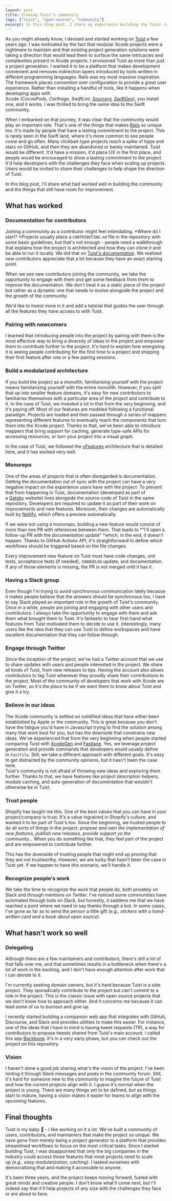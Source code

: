 ```yaml
---
layout: post
title: Growing Tuist's community
tags: ["tuist", "open-source", "community"]
excerpt: In this blog post, I share my experience building the Tuist community. I talked about the things that have worked well, and the areas where there's still some room for improvement.
---
```


As you might already know, I devised and started working on [Tuist](https://tuist.io/) a few years ago. I was motivated by the fact that modular Xcode projects were a nightmare to maintain and that existing project generation solutions were taking a direction that would lead them to surface the same intricacies and complexities present in Xcode projects. I envisioned Tuist as more than just a project generation. I wanted it to be a platform that makes development convenient and removes indirection layers introduced by tools written in different programming languages. Rails was my most massive inspiration. The framework places convention over configuration to provide a great user experience. Rather than installing a handful of tools, like it happens when developing apps with Xcode *(CocoaPods, Carthage, SwiftLint, [Sourcery](https://github.com/krzysztofzablocki/Sourcery), [SwiftGen](https://github.com/SwiftGen/SwiftGen))*, you install one, and it works. I was thrilled to bring the same idea to the Swift community.

When I embarked on that journey, it was clear that the community would play an important role. That's one of the things that makes [Rails](https://rubyonrails.org/) so unique too. It's made by people that have a lasting commitment to the project. This is rarely seen in the Swift land, where it's more common to see people come and go often. Many clickbait-type projects reach a spike of hype and stars on GitHub, and then they are abandoned or barely maintained. Tuist would be different. It'd have a mission, it'd place UX in the first place, and people would be encouraged to show a lasting commitment to the project. It'd help developers with the challenges they face when scaling up projects. Users would be invited to share their challenges to help shape the direction of Tuist.

In this blog post, I'll share what had worked well in building the community and the things that still have room for improvement.

## What has worked

### Documentation for contributors

Joining a community as a contributor might feel intimidating. *Where do I start? *Projects usually place a `CONTRIBUTING.md` file in the repository with some basic guidelines, but that's not enough - people need a walkthrough that explains how the project is architected and how they can clone it and be able to run it locally. We did that on [Tuist's documentation](https://tuist.io/docs/contribution/getting-started/). We realized new contributors appreciate that a lot because they have an exact starting point.

When we see new contributors joining the community, we take the opportunity to engage with them and get some feedback from them to improve the documentation. We don't treat it as a static piece of the project but rather as a dynamic one that needs to evolve alongside the project and the growth of the community.

We'd like to invest more in it and add a tutorial that guides the user through all the features they have access to with Tuist.

### Pairing with newcomers

I learned that introducing people into the project by pairing with them is the most effective way to bring a diversity of ideas to the project and empower them to contribute further to the project. It's hard to explain how energizing it is seeing people contributing for the first time to a project and shipping their first feature after one or a few pairing sessions.

### Build a modularized architecture

If you build the project as a monolith, familiarising yourself with the project means familiarizing yourself with the entire monolith. However, if you split that up into smaller feature domains, it's easy for new contributors to familiarise themselves with a particular area of the project and contribute to it. In the case of Tuist, we invested a lot in that from the very beginning, and it's paying off. Most of our features are modeled following a functional paradigm. Projects are loaded and then passed through a series of mappers representing different features to eventually reach the components that turn them into the Xcode project. Thanks to that, we've been able to introduce mappers that bring support for caching, generate type-safe APIs for accessing resources, or turn your project into a visual graph.

In the case of Tuist, we followed the [uFeatures](https://tuist.io/docs/building-at-scale/microfeatures/) architecture that is detailed here, and it has worked very well.

### Monorepo

One of the areas of projects that is often disregarded is documentation. Getting the documentation out of sync with the project can have a very negative impact on the experience users have with the project. To prevent that from happening in Tuist, documentation (developed as part of a [Gatsby](https://www.gatsbyjs.com/) website) lives alongside the source code of Tuist in the same repository. Developers are required to update it as part of their work on improvements and new features. Moreover, their changes are automatically built by [Netlify](https://www.netlify.com/), which offers a preview automatically.

If we were not using a monorepo, building a new feature would consist of more than one PR with references between them. That leads to *"I'll open a follow-up PR with the documentation update" *which, in the end, it doesn't happen. Thanks to GitHub Actions API, it's straightforward to define which workflows should be triggered based on the file changes.

Every improvement new feature on Tuist must have code changes, unit tests, acceptance tests (if needed), `CHANGELOG` update, and documentation. If any of those elements is missing, the PR is not merged until it has it.

### Having a Slack group

Even though I'm trying to avoid synchronous communication lately because it makes people believe that the answers should be synchronous too, I have to say Slack played an important role in the growth of Tuist's community. Once in a while, people are joining and engaging with other users and contributors. I always take the opportunity to engage with them and ask them what brought them to Tuist. It's fantastic to hear first-hand what features from Tuist motivated them to decide to use it. Interestingly, many users like the idea that they can use Tuist to define workspaces and have excellent documentation that they can follow through.

### Engage through Twitter

Since the inception of the project, we've had a Twitter account that we use to share updates with users and people interested in the project. We share all kinds of Tuist, from new releases to tips. Having the account also allows contributors to tag Tuist whenever they proudly share their contributions to the project. Most of the community of developers that work with Xcode are on Twitter, so it's the place to be if we want them to know about Tuist and give it a try.

### Believe in our ideas

The Xcode community is settled on solidified ideas that have either been established by Apple or the community. This is great because you don't have the fatigue you'd have in Javascript trying to find the solution among many that work best for you, but has the downside that constrains new ideas. We've experienced that from the very beginning when people started comparing Tuist with [XcodeGen](https://github.com/yonaskolb/xcodegen) and [Fastlane](https://github.com/fastlane/fastlane). Yes, we leverage project generation and provide commands that developers would usually define in `Fastfile`. Still, we take a different approach with different goals. It's easy to get distracted by the community opinions, but it hasn't been the case here.\
Tuist's community is not afraid of throwing new ideas and exploring them further. Thanks to that, we have features like project description helpers, module caching, and auto-generation of documentation that wouldn't otherwise be in Tuist.

### Trust people

Shopify has taught me this. One of the best values that you can have in your project/company is trust. It's a value ingrained in Shopify's culture, and wanted it to be part of Tuist's too. Since the beginning, we trusted people to do all sorts of things in the project: *propose and own the implementation of new features, publish new releases, provide support yo the community...* When you do something like that, they feel part of the project and are empowered to contribute further.

This has the downside of trusting people that might end up proving that they are not trustworthy. However, we are lucky that hasn't been the case in Tuist yet. If we happen to have this scenario, we'll handle it.

### Recognize people's work

We take the time to recognize the work that people do, both privately on Slack and through mentions on Twitter. I've noticed some communities have automated through bots on Slack, but honestly, it saddens me that we have reached a point where we need to say thanks through a bot. In some cases, I've gone as far as to send the person a little gift *(e.g., stickers with a hand-written card and a book about open source)*.

## What hasn't work so well

### Delegating

Although there are a few maintainers and contributors, there's still a lot of that falls over me, and that sometimes results in a bottleneck when there's a lot of work in the backlog, and I don't have enough attention after work that I can devote to it.

I'm currently seeking domain owners, but it's hard because Tuist is a side project. They sporadically contribute to the project but can't commit to a role in the project. This is the classic issue with open source projects that we don't know how to approach either. And it concerns me because it can lead some of us to burnout and give up.

I recently started building a companion web app that integrates with GitHub, Discourse, and Slack and provides utilities to make this easier. For instance, one of the ideas that I have in mind is having tweet requests (TR), a way for contributors to propose tweets shared from Tuist's main account. I called this app [Backbone](https://github.com/tuist/backbone). It's in a very early phase, but you can check out the project on this repository.

### Vision

I haven't done a good job sharing what's the vision of the project. I've been hinting it through Slack messages and posts in the community forum. Still, it's hard for someone new to the community to imagine the future of Tuist and how the current projects align with it. I guess it's normal when the project is young. There are many things yet to be defined, but as things start to mature, having a vision makes it easier for teams to align with the upcoming features.

## Final thoughts

Tuist is my baby 👶 - I like working on it a lot. We've built a community of users, contributors, and maintainers that make the project so unique. We have gone from merely being a project generator to a platform that provides streamlined workflows to focus on the most critical tasks. Since I started building Tuist, I was disappointed that only the big companies in the industry could access those features that most projects need to scale up *(e.g., easy modularization, caching)*. I tasked ourselves with democratizing that and making it accessible to anyone.

It's been three years, and the project keeps moving forward, fueled with great minds and creative people. I don't know what'll come next, but I'll indeed say that it'll help projects of any size with the challenges they face or are about to face.
